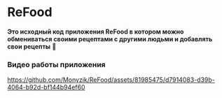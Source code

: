 # ReFood
**Это исходный код приложения ReFood в котором можно обмениваться своими рецептами с другими людьми и добавлять свои рецепты** 🧾

### Видео работы приложения

https://github.com/Monyzik/ReFood/assets/81985475/d7914083-d39b-4064-b92d-bf144b94ef60

